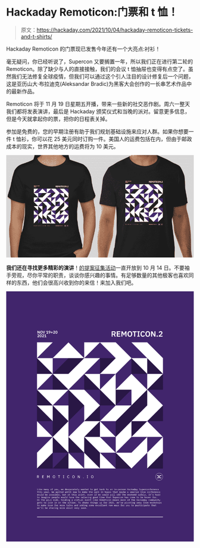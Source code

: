 # Hackaday Remoticon:门票和 t 恤！

> 原文：<https://hackaday.com/2021/10/04/hackaday-remoticon-tickets-and-t-shirts/>

Hackaday Remoticon 的门票现已发售今年还有一个大亮点:衬衫！

毫无疑问，你已经听说了，Supercon 又要搁置一年，所以我们正在进行第二轮的 Remoticon。除了缺少与人的直接接触，我们的会议 t 恤抽屉也变得有点空了。虽然我们无法修复全球疫情，但我们可以通过这个引人注目的设计修复后一个问题，这是亚历山大·布拉迪克(Aleksandar Bradic)为黑客大会创作的一长串艺术作品中的最新作品。

Remoticon 将于 11 月 19 日星期五开播，带来一些新的社交恶作剧。周六一整天我们都将发表演讲，最后是 Hackaday 颁奖仪式和当晚的派对。留意更多信息，但是今天就拿起你的票，把你的日程表关掉。

参加是免费的，您的早期注册有助于我们规划基础设施来应对人群。如果你想要一件 t 恤衫，你可以花 25 美元同时订购一件。美国人的运费包括在内，但由于邮政成本的现实，世界其他地方的运费将为 10 美元。

[![](img/52639a01a6c70cde114d7d2007443b2c.png)](https://hackaday.com/wp-content/uploads/2021/10/remoticon-shirts-evenbrite.png)

**我们还在寻找更多精彩的演讲**！[的提案征集活动](https://form.jotform.com/212315522449148)一直开放到 10 月 14 日。不要袖手旁观，尽你平常的职责，谈谈你感兴趣的事情。有足够数量的其他极客也喜欢同样的东西，他们会很高兴收到你的来信！来加入我们吧。

[![](img/9c19d2c66dc1d307ca4ab0ce71bce9c9.png)](https://hackaday.com/wp-content/uploads/2021/10/RemoticonPoster-01.png)